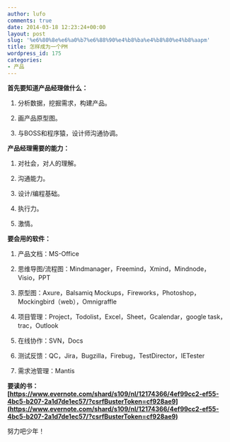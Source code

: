 ```yaml
---
author: lufo
comments: true
date: 2014-03-18 12:23:24+00:00
layout: post
slug: '%e6%80%8e%e6%a0%b7%e6%88%90%e4%b8%ba%e4%b8%80%e4%b8%aapm'
title: 怎样成为一个PM
wordpress_id: 175
categories:
- 产品
---
```


**首先要知道产品经理做什么：**



	
  1. 分析数据，挖掘需求，构建产品。

	
  2. 画产品原型图。

	
  3. 与BOSS和程序猿，设计师沟通协调。


**产品经理需要的能力：**



	
  1. 对社会，对人的理解。

	
  2. 沟通能力。

	
  3. 设计/编程基础。

	
  4. 执行力。

	
  5. 激情。


**要会用的软件：**



	
  1. 产品文档：MS-Office

	
  2. 思维导图/流程图：Mindmanager，Freemind，Xmind，Mindnode，Visio，PPT

	
  3. 原型图：Axure，Balsamiq Mockups，Fireworks，Photoshop，Mockingbird（web），Omnigraffle

	
  4. 项目管理：Project，Todolist，Excel，Sheet，Gcalendar，google task，trac，Outlook

	
  5. 在线协作：SVN，Docs

	
  6. 测试反馈：QC，Jira，Bugzilla，Firebug，TestDirector，IETester

	
  7. 需求池管理：Mantis



**要读的书：[https://www.evernote.com/shard/s109/nl/12174366/4ef99cc2-ef55-4bc5-b207-2a1d7de1ec57/?csrfBusterToken=cf928ae9](https://www.evernote.com/shard/s109/nl/12174366/4ef99cc2-ef55-4bc5-b207-2a1d7de1ec57/?csrfBusterToken=cf928ae9)**

努力吧少年！
